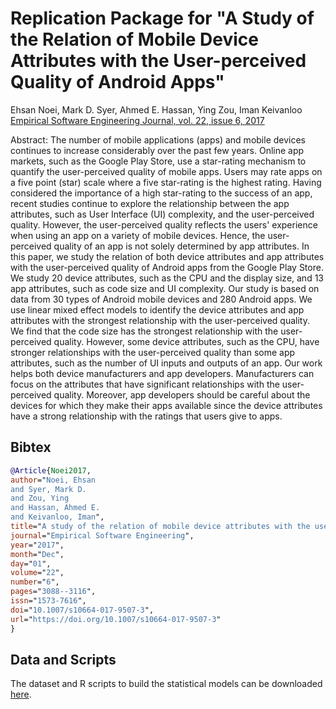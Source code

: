 # Replication Package for "A Study of the Relation of Mobile Device Attributes with the User-perceived Quality of Android Apps"

Ehsan Noei, Mark D. Syer, Ahmed E. Hassan, Ying Zou, Iman Keivanloo  
[Empirical Software Engineering Journal, vol. 22, issue 6, 2017](https://doi.org/10.1007/s10664-017-9507-3)

Abstract: The number of mobile applications (apps) and mobile devices continues to increase considerably over the past few years. Online app markets, such as the Google Play Store, use a star-rating mechanism to quantify the user-perceived quality of mobile apps. Users may rate apps on a five point (star) scale where a five star-rating is the highest rating. Having considered the importance of a high star-rating to the success of an app, recent studies continue to explore the relationship between the app attributes, such as User Interface (UI) complexity, and the user-perceived quality. However, the user-perceived quality reflects the users' experience when using an app on a variety of mobile devices. Hence, the user-perceived quality of an app is not solely determined by app attributes. In this paper, we study the relation of both device attributes and app attributes with the user-perceived quality of Android apps from the Google Play Store. We study 20 device attributes, such as the CPU and the display size, and 13 app attributes, such as code size and UI complexity. Our study is based on data from 30 types of Android mobile devices and 280 Android apps. We use linear mixed effect models to identify the device attributes and app attributes with the strongest relationship with the user-perceived quality. We find that the code size has the strongest relationship with the user-perceived quality. However, some device attributes, such as the CPU, have stronger relationships with the user-perceived quality than some app attributes, such as the number of UI inputs and outputs of an app. Our work helps both device manufacturers and app developers. Manufacturers can focus on the attributes that have significant relationships with the user-perceived quality. Moreover, app developers should be careful about the devices for which they make their apps available since the device attributes have a strong relationship with the ratings that users give to apps. 

## Bibtex

```bibtex
@Article{Noei2017,
author="Noei, Ehsan
and Syer, Mark D.
and Zou, Ying
and Hassan, Ahmed E.
and Keivanloo, Iman",
title="A study of the relation of mobile device attributes with the user-perceived quality of Android apps",
journal="Empirical Software Engineering",
year="2017",
month="Dec",
day="01",
volume="22",
number="6",
pages="3088--3116",
issn="1573-7616",
doi="10.1007/s10664-017-9507-3",
url="https://doi.org/10.1007/s10664-017-9507-3"
}
```
## Data and Scripts

The dataset and R scripts to build the statistical models can be downloaded [here](https://github.com/SAILResearch/replication-mobile_device_attributes/releases/latest).
